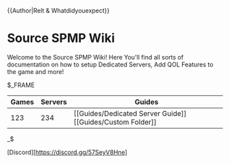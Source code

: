 {{Author|Relt & Whatdidyouexpect}}
# Source SPMP Wiki

Welcome to the Source SPMP Wiki! Here You'll find all sorts of documentation on how to setup Dedicated Servers, Add QOL Features to the game and more!


$_FRAME

<center>

|Games|Servers|Guides|
|-|-|-|
|123|234|[[Guides/Dedicated Server Guide]] [[Guides/Custom Folder]]|

</center>

_$

[Discord][https://discord.gg/57SeyV8Hne]
